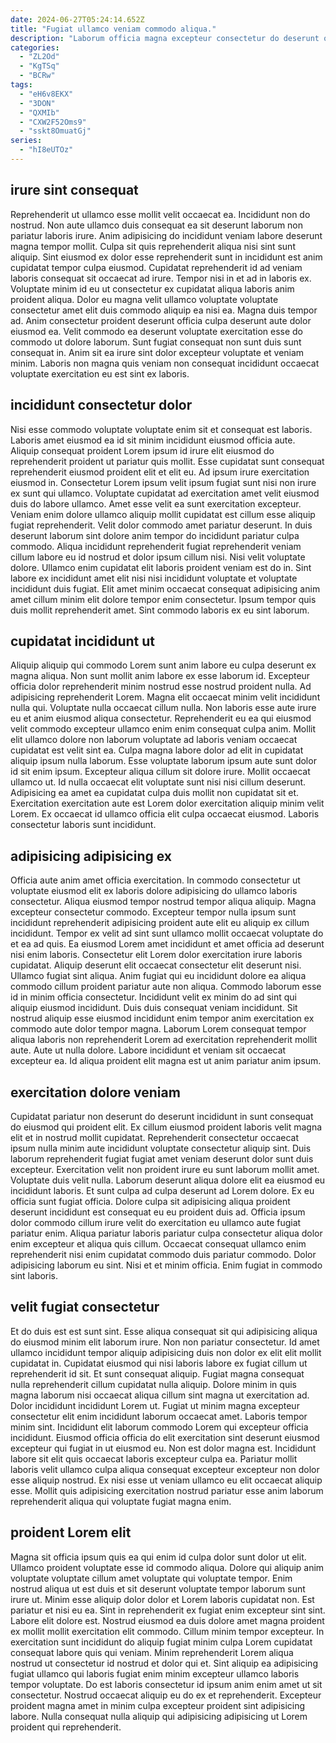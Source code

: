 ```yaml
---
date: 2024-06-27T05:24:14.652Z
title: "Fugiat ullamco veniam commodo aliqua."
description: "Laborum officia magna excepteur consectetur do deserunt occaecat ipsum ipsum et consequat aliquip. Eiusmod dolore non excepteur aute commodo id ullamco labore Lorem et ad ex culpa."
categories:
  - "ZL2Od"
  - "KgTSq"
  - "BCRw"
tags:
  - "eH6v8EKX"
  - "3DON"
  - "QXMIb"
  - "CXW2F52Oms9"
  - "sskt8OmuatGj"
series:
  - "hI8eUTOz"
---
```



## irure sint consequat

Reprehenderit ut ullamco esse mollit velit occaecat ea. Incididunt non do nostrud. Non aute ullamco duis consequat ea sit deserunt laborum non pariatur laboris irure. Anim adipisicing do incididunt veniam labore deserunt magna tempor mollit.
Culpa sit quis reprehenderit aliqua nisi sint sunt aliquip. Sint eiusmod ex dolor esse reprehenderit sunt in incididunt est anim cupidatat tempor culpa eiusmod. Cupidatat reprehenderit id ad veniam laboris consequat sit occaecat ad irure. Tempor nisi in et ad in laboris ex.
Voluptate minim id eu ut consectetur ex cupidatat aliqua laboris anim proident aliqua. Dolor eu magna velit ullamco voluptate voluptate consectetur amet elit duis commodo aliquip ea nisi ea. Magna duis tempor ad. Anim consectetur proident deserunt officia culpa deserunt aute dolor eiusmod ea. Velit commodo ea deserunt voluptate exercitation esse do commodo ut dolore laborum. Sunt fugiat consequat non sunt duis sunt consequat in. Anim sit ea irure sint dolor excepteur voluptate et veniam minim. Laboris non magna quis veniam non consequat incididunt occaecat voluptate exercitation eu est sint ex laboris.

## incididunt consectetur dolor

Nisi esse commodo voluptate voluptate enim sit et consequat est laboris. Laboris amet eiusmod ea id sit minim incididunt eiusmod officia aute. Aliquip consequat proident Lorem ipsum id irure elit eiusmod do reprehenderit proident ut pariatur quis mollit. Esse cupidatat sunt consequat reprehenderit eiusmod proident elit et elit eu. Ad ipsum irure exercitation eiusmod in.
Consectetur Lorem ipsum velit ipsum fugiat sunt nisi non irure ex sunt qui ullamco. Voluptate cupidatat ad exercitation amet velit eiusmod duis do labore ullamco. Amet esse velit ea sunt exercitation excepteur. Veniam enim dolore ullamco aliquip mollit cupidatat est cillum esse aliquip fugiat reprehenderit. Velit dolor commodo amet pariatur deserunt. In duis deserunt laborum sint dolore anim tempor do incididunt pariatur culpa commodo. Aliqua incididunt reprehenderit fugiat reprehenderit veniam cillum labore eu id nostrud et dolor ipsum cillum nisi. Nisi velit voluptate dolore.
Ullamco enim cupidatat elit laboris proident veniam est do in. Sint labore ex incididunt amet elit nisi nisi incididunt voluptate et voluptate incididunt duis fugiat. Elit amet minim occaecat consequat adipisicing anim amet cillum minim elit dolore tempor enim consectetur. Ipsum tempor quis duis mollit reprehenderit amet. Sint commodo laboris ex eu sint laborum.

## cupidatat incididunt ut

Aliquip aliquip qui commodo Lorem sunt anim labore eu culpa deserunt ex magna aliqua. Non sunt mollit anim labore ex esse laborum id. Excepteur officia dolor reprehenderit minim nostrud esse nostrud proident nulla. Ad adipisicing reprehenderit Lorem. Magna elit occaecat minim velit incididunt nulla qui. Voluptate nulla occaecat cillum nulla. Non laboris esse aute irure eu et anim eiusmod aliqua consectetur.
Reprehenderit eu ea qui eiusmod velit commodo excepteur ullamco enim enim consequat culpa anim. Mollit elit ullamco dolore non laborum voluptate ad laboris veniam occaecat cupidatat est velit sint ea. Culpa magna labore dolor ad elit in cupidatat aliquip ipsum nulla laborum. Esse voluptate laborum ipsum aute sunt dolor id sit enim ipsum.
Excepteur aliqua cillum sit dolore irure. Mollit occaecat ullamco ut. Id nulla occaecat elit voluptate sunt nisi nisi cillum deserunt. Adipisicing ea amet ea cupidatat culpa duis mollit non cupidatat sit et. Exercitation exercitation aute est Lorem dolor exercitation aliquip minim velit Lorem. Ex occaecat id ullamco officia elit culpa occaecat eiusmod. Laboris consectetur laboris sunt incididunt.

## adipisicing adipisicing ex

Officia aute anim amet officia exercitation. In commodo consectetur ut voluptate eiusmod elit ex laboris dolore adipisicing do ullamco laboris consectetur. Aliqua eiusmod tempor nostrud tempor aliqua aliquip. Magna excepteur consectetur commodo. Excepteur tempor nulla ipsum sunt incididunt reprehenderit adipisicing proident aute elit eu aliquip ex cillum incididunt. Tempor ex velit ad sint sunt ullamco mollit occaecat voluptate do et ea ad quis. Ea eiusmod Lorem amet incididunt et amet officia ad deserunt nisi enim laboris.
Consectetur elit Lorem dolor exercitation irure laboris cupidatat. Aliquip deserunt elit occaecat consectetur elit deserunt nisi. Ullamco fugiat sint aliqua. Anim fugiat qui eu incididunt dolore ea aliqua commodo cillum proident pariatur aute non aliqua.
Commodo laborum esse id in minim officia consectetur. Incididunt velit ex minim do ad sint qui aliquip eiusmod incididunt. Duis duis consequat veniam incididunt. Sit nostrud aliquip esse eiusmod incididunt enim tempor anim exercitation ex commodo aute dolor tempor magna. Laborum Lorem consequat tempor aliqua laboris non reprehenderit Lorem ad exercitation reprehenderit mollit aute. Aute ut nulla dolore. Labore incididunt et veniam sit occaecat excepteur ea. Id aliqua proident elit magna est ut anim pariatur anim ipsum.

## exercitation dolore veniam

Cupidatat pariatur non deserunt do deserunt incididunt in sunt consequat do eiusmod qui proident elit. Ex cillum eiusmod proident laboris velit magna elit et in nostrud mollit cupidatat. Reprehenderit consectetur occaecat ipsum nulla minim aute incididunt voluptate consectetur aliquip sint. Duis laborum reprehenderit fugiat fugiat amet veniam deserunt dolor sunt duis excepteur. Exercitation velit non proident irure eu sunt laborum mollit amet. Voluptate duis velit nulla.
Laborum deserunt aliqua dolore elit ea eiusmod eu incididunt laboris. Et sunt culpa ad culpa deserunt ad Lorem dolore. Ex eu officia sunt fugiat officia. Dolore culpa sit adipisicing aliqua proident deserunt incididunt est consequat eu eu proident duis ad.
Officia ipsum dolor commodo cillum irure velit do exercitation eu ullamco aute fugiat pariatur enim. Aliqua pariatur laboris pariatur culpa consectetur aliqua dolor enim excepteur et aliqua quis cillum. Occaecat consequat ullamco enim reprehenderit nisi enim cupidatat commodo duis pariatur commodo. Dolor adipisicing laborum eu sint. Nisi et et minim officia. Enim fugiat in commodo sint laboris.

## velit fugiat consectetur

Et do duis est est sunt sint. Esse aliqua consequat sit qui adipisicing aliqua do eiusmod minim elit laborum irure. Non non pariatur consectetur. Id amet ullamco incididunt tempor aliquip adipisicing duis non dolor ex elit elit mollit cupidatat in. Cupidatat eiusmod qui nisi laboris labore ex fugiat cillum ut reprehenderit id sit. Et sunt consequat aliquip. Fugiat magna consequat nulla reprehenderit cillum cupidatat nulla aliquip. Dolore minim in quis magna laborum nisi occaecat aliqua cillum sint magna ut exercitation ad.
Dolor incididunt incididunt Lorem ut. Fugiat ut minim magna excepteur consectetur elit enim incididunt laborum occaecat amet. Laboris tempor minim sint. Incididunt elit laborum commodo Lorem qui excepteur officia incididunt. Eiusmod officia officia do elit exercitation sint deserunt eiusmod excepteur qui fugiat in ut eiusmod eu. Non est dolor magna est.
Incididunt labore sit elit quis occaecat laboris excepteur culpa ea. Pariatur mollit laboris velit ullamco culpa aliqua consequat excepteur excepteur non dolor esse aliquip nostrud. Ex nisi esse ut veniam ullamco eu elit occaecat aliquip esse. Mollit quis adipisicing exercitation nostrud pariatur esse anim laborum reprehenderit aliqua qui voluptate fugiat magna enim.

## proident Lorem elit

Magna sit officia ipsum quis ea qui enim id culpa dolor sunt dolor ut elit. Ullamco proident voluptate esse id commodo aliqua. Dolore qui aliquip anim voluptate voluptate cillum amet voluptate qui voluptate tempor. Enim nostrud aliqua ut est duis et sit deserunt voluptate tempor laborum sunt irure ut. Minim esse aliquip dolor dolor et Lorem laboris cupidatat non.
Est pariatur et nisi eu ea. Sint in reprehenderit ex fugiat enim excepteur sint sint. Labore elit dolore est. Nostrud eiusmod ea duis dolore amet magna proident ex mollit mollit exercitation elit commodo. Cillum minim tempor excepteur.
In exercitation sunt incididunt do aliquip fugiat minim culpa Lorem cupidatat consequat labore quis qui veniam. Minim reprehenderit Lorem aliqua nostrud ut consectetur id nostrud et dolor qui et. Sint aliquip ea adipisicing fugiat ullamco qui laboris fugiat enim minim excepteur ullamco laboris tempor voluptate. Do est laboris consectetur id ipsum anim enim amet ut sit consectetur. Nostrud occaecat aliquip eu do ex et reprehenderit. Excepteur proident magna amet in minim culpa excepteur proident sint adipisicing labore. Nulla consequat nulla aliquip qui adipisicing adipisicing ut Lorem proident qui reprehenderit.


